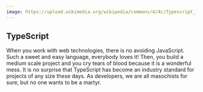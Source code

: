 ```yaml
---
image: https://upload.wikimedia.org/wikipedia/commons/4/4c/Typescript_logo_2020.svg
---
```


## TypeScript

When you work with web technologies, there is no avoiding JavaScript. Such a sweet and easy language, everybody loves it! Then, you build a medium scale project and you cry tears of blood because it is a wonderful mess. It is no surprise that TypeScript has become an industry standard for projects of any size these days. As developers, we are all masochists for sure, but no one wants to be a martyr.
